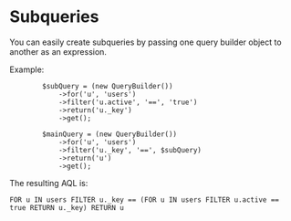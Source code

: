 # Subqueries
You can easily create subqueries by passing one query builder object to another as an expression.

Example:
```
        $subQuery = (new QueryBuilder())
            ->for('u', 'users')
            ->filter('u.active', '==', 'true')
            ->return('u._key')
            ->get();

        $mainQuery = (new QueryBuilder())
            ->for('u', 'users')
            ->filter('u._key', '==', $subQuery)
            ->return('u')
            ->get();
```

The resulting AQL is:
```
FOR u IN users FILTER u._key == (FOR u IN users FILTER u.active == true RETURN u._key) RETURN u
```

